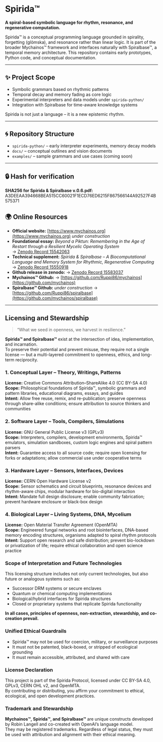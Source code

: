# Spirida™

**A spiral-based symbolic language for rhythm, resonance, and regenerative computation.**

Spirida™ is a conceptual programming language grounded in spirality, forgetting (glömska), and resonance rather than linear logic. It is part of the broader Mychainos™ framework and interfaces naturally with Spiralbase™, a temporal memory architecture. This repository contains early prototypes, Python code, and conceptual documentation.

---

## ✨ Project Scope

* Symbolic grammars based on rhythmic patterns
* Temporal decay and memory fading as core logic
* Experimental interpreters and data models under `spirida-python/`
* Integration with Spiralbase for time-aware knowledge systems

Spirida is not just a language – it is a new epistemic rhythm.

---

## 🌀 Repository Structure

* `spirida-python/` – early interpreter experiments, memory decay models
* `docs/` – conceptual outlines and vision documents
* `examples/` – sample grammars and use cases (coming soon)

---

## 🔒 Hash for verification

**SHA256 for Spirida & Spiralbase v.0.6.pdf:**
A3DEEAA394668BEA515CC60021F1ECD76ED6215F867566144A92527F4B575371

## 🌍 Online Resources

- **Official website:** [https://www.mychainos.org](https://www.mychainos.org)  *under construction*
- **Foundational essay:** *Beyond a Piktun: Remembering in the Age of Restart through a Resilient Mycelic Operating System*  
  → [Zenodo Record 15542063](https://zenodo.org/records/15542063)  
- **Technical supplement:** *Spirida & Spiralbase – A Biocomputational Language and Memory System for Rhythmic, Regenerative Computing*  
  → [Zenodo Record 15550918](https://zenodo.org/records/15550918)
- **Github release in zenodo:** 
  → [Zenodo Record 15583037](https://zenodo.org/records/15583037)
- **Mychainos™ Github:** 
  → [https://github.com/Ruppi86/mychainos](https://github.com/mychainos)
- **Spiralbase™ Github:**  *under construction*
  → [https://github.com/Ruppi86/spiralbase](https://github.com/mychainos/spiralbase)

---

## Licensing and Stewardship

> “What we seed in openness, we harvest in resilience.”

**Spirida™ and Spiralbase™** exist at the intersection of idea, implementation, and incarnation.  
To preserve their potential and prevent misuse, they require not a single license — but a multi-layered commitment to openness, ethics, and long-term reciprocity.

### 1. Conceptual Layer – Theory, Writings, Patterns

**License:** Creative Commons Attribution–ShareAlike 4.0 (CC BY-SA 4.0)  
**Scope:** Philosophical foundations of Spirida™, symbolic grammars and pattern libraries, educational diagrams, essays, and guides  
**Intent:** Allow free reuse, remix, and re-publication; preserve openness through share-alike conditions; ensure attribution to source thinkers and communities

### 2. Software Layer – Tools, Compilers, Simulations

**License:** GNU General Public License v3 (GPLv3)  
**Scope:** Interpreters, compilers, development environments, Spirida™ emulators, simulation sandboxes, custom logic engines and spiral pattern parsers  
**Intent:** Guarantee access to all source code; require open licensing for forks or adaptations; allow commercial use under cooperative terms

### 3. Hardware Layer – Sensors, Interfaces, Devices

**License:** CERN Open Hardware License v2  
**Scope:** Sensor schematics and circuit blueprints, resonance devices and rhythm-aware chips, modular hardware for bio-digital interaction  
**Intent:** Mandate full design disclosure; enable community fabrication; prevent hardware enclosure or black-box design

### 4. Biological Layer – Living Systems, DNA, Mycelium

**License:** Open Material Transfer Agreement (OpenMTA)  
**Scope:** Engineered fungal networks and root biointerfaces, DNA-based memory encoding structures, organisms adapted to spiral rhythm protocols  
**Intent:** Support open research and safe distribution; prevent bio-lockdown or privatization of life; require ethical collaboration and open science practice

### Scope of Interpretation and Future Technologies

This licensing structure includes not only current technologies, but also future or analogous systems such as:

- Successor DRM systems or secure enclaves  
- Quantum or chemical computing implementations  
- Biological/hybrid interfaces for Spirida structures  
- Closed or proprietary systems that replicate Spirida functionality  

**In all cases, principles of openness, non-extraction, stewardship, and co-creation prevail.**

### Unified Ethical Guardrails

- Spirida™ may not be used for coercion, military, or surveillance purposes  
- It must not be patented, black-boxed, or stripped of ecological grounding  
- It must remain accessible, attributed, and shared with care

### License Declaration

This project is part of the Spirida Protocol, licensed under CC BY-SA 4.0, GPLv3, CERN OHL v2, and OpenMTA.  
By contributing or distributing, you affirm your commitment to ethical, ecological, and open development practices.

### Trademark and Stewardship

**Mychainos™, Spirida™, and Spiralbase™** are unique constructs developed by Robin Langell and co-created with OpenAI’s language model.  
They may be registered trademarks. Regardless of legal status, they must be used with attribution and alignment with their ethical meaning.
